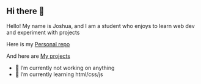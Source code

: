 ## Hi there 👋

Hello! My name is Joshua, and I am a student who enjoys to learn web dev and experiment with projects

Here is my [Personal repo](https://github.com/gar821/gar821.github.io)

And here are [My projects](https://github.com/gar821/gar821.github.io/blob/main/projects.html)



- 🔭 I’m currently not working on anything
- 🌱 I’m currently learning html/css/js
